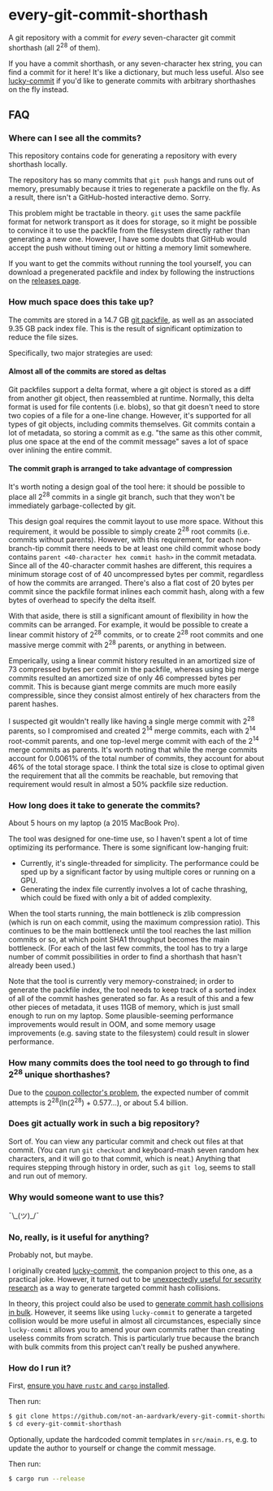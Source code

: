 # every-git-commit-shorthash

A git repository with a commit for *every* seven-character git commit shorthash (all 2<sup>28</sup> of them).

If you have a commit shorthash, or any seven-character hex string, you can find a commit for it here! It's like a dictionary, but much less useful. Also see [lucky-commit](https://github.com/not-an-aardvark/lucky-commit) if you'd like to generate commits with arbitrary shorthashes on the fly instead.

## FAQ

### Where can I see all the commits?

This repository contains code for generating a repository with every shorthash locally.

The repository has so many commits that `git push` hangs and runs out of memory, presumably because it tries to regenerate a packfile on the fly. As a result, there isn't a GitHub-hosted interactive demo. Sorry.

This problem might be tractable in theory. `git` uses the same packfile format for network transport as it does for storage, so it might be possible to convince it to use the packfile from the filesystem directly rather than generating a new one. However, I have some doubts that GitHub would accept the push without timing out or hitting a memory limit somewhere.

If you want to get the commits without running the tool yourself, you can download a pregenerated packfile and index by following the instructions on the [releases page](https://github.com/not-an-aardvark/every-git-commit-shorthash/releases).

### How much space does this take up?

The commits are stored in a 14.7 GB [git packfile](https://git-scm.com/docs/pack-format), as well as an associated 9.35 GB pack index file. This is the result of significant optimization to reduce the file sizes.

Specifically, two major strategies are used:

#### Almost all of the commits are stored as deltas

Git packfiles support a delta format, where a git object is stored as a diff from another git object, then reassembled at runtime. Normally, this delta format is used for file contents (i.e. blobs), so that git doesn't need to store two copies of a file for a one-line change. However, it's supported for all types of git objects, including commits themselves. Git commits contain a lot of metadata, so storing a commit as e.g. "the same as this other commit, plus one space at the end of the commit message" saves a lot of space over inlining the entire commit.

#### The commit graph is arranged to take advantage of compression

It's worth noting a design goal of the tool here: it should be possible to place all 2<sup>28</sup> commits in a single git branch, such that they won't be immediately garbage-collected by git.

This design goal requires the commit layout to use more space. Without this requirement, it would be possible to simply create 2<sup>28</sup> root commits (i.e. commits without parents). However, with this requirement, for each non-branch-tip commit there needs to be at least one child commit whose body contains `parent <40-character hex commit hash>` in the commit metadata. Since all of the 40-character commit hashes are different, this requires a minimum storage cost of of 40 uncompressed bytes per commit, regardless of how the commits are arranged. There's also a flat cost of 20 bytes per commit since the packfile format inlines each commit hash, along with a few bytes of overhead to specify the delta itself.

With that aside, there is still a significant amount of flexibility in how the commits can be arranged. For example, it would be possible to create a linear commit history of 2<sup>28</sup> commits, or to create 2<sup>28</sup> root commits and one massive merge commit with 2<sup>28</sup> parents, or anything in between.

Emperically, using a linear commit history resulted in an amortized size of 73 compressed bytes per commit in the packfile, whereas using big merge commits resulted an amortized size of only 46 compressed bytes per commit. This is because giant merge commits are much more easily compressible, since they consist almost entirely of hex characters from the parent hashes.

I suspected git wouldn't really like having a single merge commit with 2<sup>28</sup> parents, so I compromised and created 2<sup>14</sup> merge commits, each with 2<sup>14</sup> root-commit parents, and one top-level merge commit with each of the 2<sup>14</sup> merge commits as parents. It's worth noting that while the merge commits account for 0.0061% of the total number of commits, they account for about 46% of the total storage space. I think the total size is close to optimal given the requirement that all the commits be reachable, but removing that requirement would result in almost a 50% packfile size reduction.

### How long does it take to generate the commits?

About 5 hours on my laptop (a 2015 MacBook Pro).

The tool was designed for one-time use, so I haven't spent a lot of time optimizing its performance. There is some significant low-hanging fruit:

* Currently, it's single-threaded for simplicity. The performance could be sped up by a significant factor by using multiple cores or running on a GPU.
* Generating the index file currently involves a lot of cache thrashing, which could be fixed with only a bit of added complexity.

When the tool starts running, the main bottleneck is zlib compression (which is run on each commit, using the maximum compression ratio). This continues to be the main bottleneck until the tool reaches the last million commits or so, at which point SHA1 throughput becomes the main bottleneck. (For each of the last few commits, the tool has to try a large number of commit possibilities in order to find a shorthash that hasn't already been used.)

Note that the tool is currently very memory-constrained; in order to generate the packfile index, the tool needs to keep track of a sorted index of all of the commit hashes generated so far. As a result of this and a few other pieces of metadata, it uses 11GB of memory, which is just small enough to run on my laptop. Some plausible-seeming performance improvements would result in OOM, and some memory usage improvements (e.g. saving state to the filesystem) could result in slower performance.

### How many commits does the tool need to go through to find 2<sup>28</sup> unique shorthashes?

Due to the [coupon collector's problem](https://en.wikipedia.org/wiki/Coupon_collector%27s_problem), the expected number of commit attempts is 2<sup>28</sup>(ln(2<sup>28</sup>) + 0.577...), or about 5.4 billion.

### Does git actually work in such a big repository?

Sort of. You can view any particular commit and check out files at that commit. (You can run `git checkout` and keyboard-mash seven random hex characters, and it will go to that commit, which is neat.) Anything that requires stepping through history in order, such as `git log`, seems to stall and run out of memory.

### Why would someone want to use this?

¯\\\_(ツ)\_/¯

### No, really, is it useful for anything?

Probably not, but maybe.

I originally created [lucky-commit](https://github.com/not-an-aardvark/lucky-commit), the companion project to this one, as a practical joke. However, it turned out to be [unexpectedly useful for security research](https://blog.teddykatz.com/2019/11/12/github-actions-dos.html) as a way to generate targeted commit hash collisions.

In theory, this project could also be used to [generate commit hash collisions in bulk](https://blog.teddykatz.com/2019/11/12/github-actions-dos.html#:~:text=Making%20every%20shorthash%20collide). However, it seems like using `lucky-commit` to generate a targeted collision would be more useful in almost all circumstances, especially since `lucky-commit` allows you to amend your own commits rather than creating useless commits from scratch. This is particularly true because the branch with bulk commits from this project can't really be pushed anywhere.

### How do I run it?

First, [ensure you have `rustc` and `cargo` installed](https://www.rust-lang.org/tools/install).

Then run:

```bash
$ git clone https://github.com/not-an-aardvark/every-git-commit-shorthash.git
$ cd every-git-commit-shorthash
```

Optionally, update the hardcoded commit templates in `src/main.rs`, e.g. to update the author to yourself or change the commit message.

Then run:

```bash
$ cargo run --release
```

